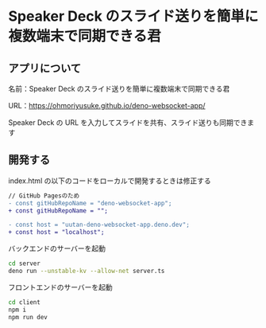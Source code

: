 # Speaker Deck のスライド送りを簡単に複数端末で同期できる君

## アプリについて

名前：Speaker Deck のスライド送りを簡単に複数端末で同期できる君

URL：https://ohmoriyusuke.github.io/deno-websocket-app/

Speaker Deck の URL を入力してスライドを共有、スライド送りも同期できます

## 開発する

index.html の以下のコードをローカルで開発するときは修正する

```diff
// GitHub Pagesのため
- const gitHubRepoName = "deno-websocket-app";
+ const gitHubRepoName = "";
```

```diff
- const host = "uutan-deno-websocket-app.deno.dev";
+ const host = "localhost";
```

バックエンドのサーバーを起動

```sh
cd server
deno run --unstable-kv --allow-net server.ts
```

フロントエンドのサーバーを起動

```sh
cd client
npm i
npm run dev
```
